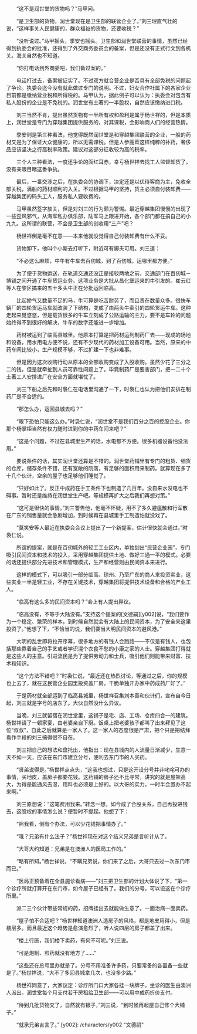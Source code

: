 　　“这不是润世堂的货物吗？”马甲问。

　　“是卫生部的货物，润世堂现在是卫生部的联营企业了。”刘三理直气壮的说，“这样事关人民健康的，群众福祉的货物，还要收税？”

　　“没听说过。”马甲摇头，季安也摇头。卫生部和润世堂联营的事情，虽然已经得到执委会的批准，还得到了外交商务委员会的备案，但是还没有正式行文到各机关。海关自然也不知道。

　　“你打电话到外商委吧，我们备过案的。”

　　电话打过去，备案被证实了。不过双方就合营企业是否具有全部免税的问题起了争论。执委会迄今没有就此做过专门的说明。不过，妇女合作社属下的各家企业目前都是缴纳营业税和所得税的。马甲认为，据此例子可以认为：执委会对包含有私人股份的企业是不免税的。润世堂有土著的一半股权，自然应该缴纳进口税。

　　刘三当然不肯，提出虽然货物有一半所有权和盈利是属于杨世祥的，但是本质上，润世堂是专门为穿越集团提供服务的，对其课税，会影响商人们的经营热情。

　　季安则是第三种看法，他觉得既然润世堂是和穿越集团联营的企业，一般的药材又是为了保证大众健康的，所以无需课税。但是人参鹿茸这样纯粹的补药，奢侈品应该坚决之行高税率政策。建议对这部分征收较为高的税率。

　　三个人三种看法，一度还争论的面红耳赤，幸亏杨世祥去找工人监督卸货了，没有亲眼目睹这番争执。

　　最后，一番交涉之后，在执委会的协调下，决定还是以优待客商为主，免收全部关税，满船的药材顺利的入关。不过根据马甲的坚持，货主必须自付装卸费——穿越集团的码头工人，服务私人要收费的。

　　马甲虽然签字放关，但是对刘三的行为颇为警惕。最近穿越集团慢慢的出现了一些歪风邪气，从海军私办俱乐部，陆军马上跟进开始，各个部门都在搞自己的小九九。这所谓的联营，不会是卫生部的创收用“三产”吧？

　　杨世祥倒是毫不在意——本来他就没觉得自己付装卸费有什么不妥。

　　货物卸下，他叫个小厮去打听下，附近可有脚夫可用。刘三道：

　　“不必这么麻烦，中午有牛车去百仞城，到了百仞城，运哪里都方便。”

　　为了便于货物运送，在轨道交通还没正是接驳两地之前，交通部门在百仞城－博铺之间开通了牛车货运业务。这项业务是大批从昌化堡运来的牛引发的。崔云红等人在黎区搞来的五十多头牛正在分批运回临高。

　　比起娇气又数量不足的马，牛可算是吃苦耐劳了，而且贵在数量众多。很快车辆厂的四轮货运马车就改装了下结构，变成了由两头牛牵引的四轮货运牛车。这种走起来晃悠悠，但是载货很多的牛车立刻成了公路运输的主力，要不是车轮的问题始终得不到很好的解决，牛车的数字还能进一步增加。

　　药材被运到了临高县城里。他原本打算是把药材运到制药厂去——现成的场地和设备，用水用电方便不说，还有不少现代的药材加工设备可用。当然，原来的中药车间比较小，生产规模不够，不过扩建一下也非难事。

　　但是因为这次收购行动从原本的全部收购变成了入股收购。虽然少花了三分之二的钱，但是就牵扯到人员可靠性问题上了。毕竟制药厂是要害部门，把一二十个土著工人安排进厂在安全方面就堪忧了。

　　刘三下船之后先和时袅仁在电话里沟通了一下，时袅仁也认为把他们安排在制药厂是不合适的。

　　“那怎么办，运回县城去吗？”

　　“眼下恐怕只能这么办。”时袅仁说，“润世堂不是我们百分之百的控股企业。你那个杨掌柜当然有权力随时进到你的中药车间来吧？”

　　“这是个问题，不过在县城里生产的话，水电都不方便。很多机器设备怕没法用。”

　　要说条件的话，其实润世堂还算是不错的。润世堂药铺里有专门的粗货、细货的仓库，储存条件不错，还有宽敞的院落，有足够的面积用来制药。就算现在多了十几个伙计，空余的屋子也足够他们睡觉了。

　　“只好如此了。反正中成药在手工条件下也制造了几百年。没自来水没电也不碍事。暂时还是维持在润世堂生产吧。等规模再扩大之后我们再想对策。”

　　“这可是很快的事情。”刘三警告他，他毫不怀疑，用不了多久避瘟散和行军散在广东的销售量就会急剧增加，到时候再在县城里手工制造怕就没戏了。

　　“莫笑安等人最近在执委会会议上提出了一个新提案，估计很快就会通过。”时袅仁说。

　　所谓的提案，就是在百仞城外的轻工工业区内，单独划出“民营企业园”，专门吸引民间资本和技术的投入，采用穿越集团提供土地、做好三通一平的模式。必要的话还提供部分先进技术和管理模式，生产和经营则由民间资本来进行。

　　这样的模式下，可以吸引一部分临高、琼州、乃至广东的商人来投资实业，这些实业一半是轻工业，不存在关键技术，穿越集团将提供技术设备和合格的产业工人。

　　“临高有这么多的民间资本吗？”会上有人提出异议。

　　“临高没有，不等于大陆没有。”支持这个提案的[文德嗣][y002]说，“我们要作为一个稳定、繁荣的样本，到时候自然就会有大陆上的民间资本，为了安全来这里投资了。”他想了下，“不恰当的说，我们要当大明民间资本的避风港。”

　　大明的乱世即将拉开序幕，很多地方的有钱人会跑路——不仅是有钱人，也包括那些靠着自己的手艺或者学识混个衣食不愁的小康之家的人士。穿越集团打得就是这些人的主意。引进流民是为了提供劳动力和士兵，吸引他们则能带来财富、技术和知识。

　　“这个方法不错吧？”时袅仁说，“最近还在热烈讨论，等通过之后，你的规模也上去了，就在这民营企业园里投资盖厂房，干脆单独开办家中药成药厂好了。”

　　于是药材就全部运到了临高县城里，杨世祥召集刘本善和伙计们，宣布自今日起，刘三就是字号的店东了。大伙自然没什么异议。

　　当晚，刘三就留宿在润世堂里，这铺子是宅、店、工场、仓库四合一的建筑。杨世祥请了一顿家宴，由老婆亲自下厨。饭桌上把老婆孩子都叫了出来拜见了这位“叔叔”，自此之后就算是一家人了。这一家人的态度很是严肃，把个只是把结拜看作手段的刘三搞得很不自在。

　　刘三把自己的想法和盘托出，他指出：现在县城内的人流量日渐减少，生意一天不如一天，应该在东门市建立分号，便利去东门市的人买药。

　　“贤弟说得是。”杨世祥点点头，“这我也想过，只是这开设分号并非叱咤可办的事情，买地皮，盖房子都要花钱。这药铺的房子还不比寻常，讲究的就是屋架高大，为得是能通风去湿，用料也必须是上好的。以大哥的实力，一时半会置办不起来啊。”

　　刘三原想说：“这笔费用我来。”转念一想，如今成了合股关系，自己再投进钱去，这股权的事情怎么说？便暂时不提起。他想了下：

　　“照我看，倒有个办法，可以少花钱把事情办了。”

　　“哦？兄弟有什么法子？”杨世祥现在对这个结义兄弟是言听计从了。

　　“大哥大约知道：兄弟是在澳洲人的医局工作的。”

　　“略有所知。”杨世祥说，“不瞒兄弟说，你们来了之后，大哥只去过一次东门市而已。”

　　“医局正预备着在全县施诊看病——”刘三把卫生部的计划大体说了下，“第一个诊疗所就打算开在东门市，如今屋子已经有了。我们的分号，可以设这在个诊疗所里。”

　　派二三个伙计带些常规的药，招牌挂出去就能做生意了。一面治病一面卖药。

　　“屋子怕不合适吧？”杨世祥知道澳洲人造房子的风格，都是地皮用得小，但是楼层多。而且最近这个趋势是愈演愈烈了，听人说四层的房子都盖了出来。

　　“楼上行医，我们楼下卖药，有何不可呢。”刘三说。

　　“可是炮制、煎药就没有地方了……”

　　“这些还在总号里办就是了。分号不用准备许多药，只要常备的各置备一些就是了。”杨世祥说，“大不了多回县城拿几次，也没多少路。”

　　杨世祥同意了，大家议定：诊疗所门口大家各挂一块牌子，坐诊的医生由澳洲人派出。润世堂每个月支付若干房租给卫生部——可以用中成药折价支付。

　　“待到几批货物交了，自然就有银子，”刘三说，“到时候再起屋自己修个大铺子。”

　　“就承兄弟吉言了。”
[y002]: /characters/y002 "文德嗣"
